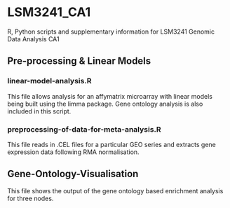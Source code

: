 # LSM3241_CA1
R, Python scripts and supplementary information for LSM3241 Genomic Data Analysis CA1

## Pre-processing & Linear Models 
### linear-model-analysis.R 
This file allows analysis for an affymatrix microarray with linear models being built using the limma package. Gene ontology analysis is also included in this script. 

### preprocessing-of-data-for-meta-analysis.R 
This file reads in .CEL files for a particular GEO series and extracts gene expression data following RMA normalisation. 

## Gene-Ontology-Visualisation 
This file shows the output of the gene ontology based enrichment analysis for three nodes. 


